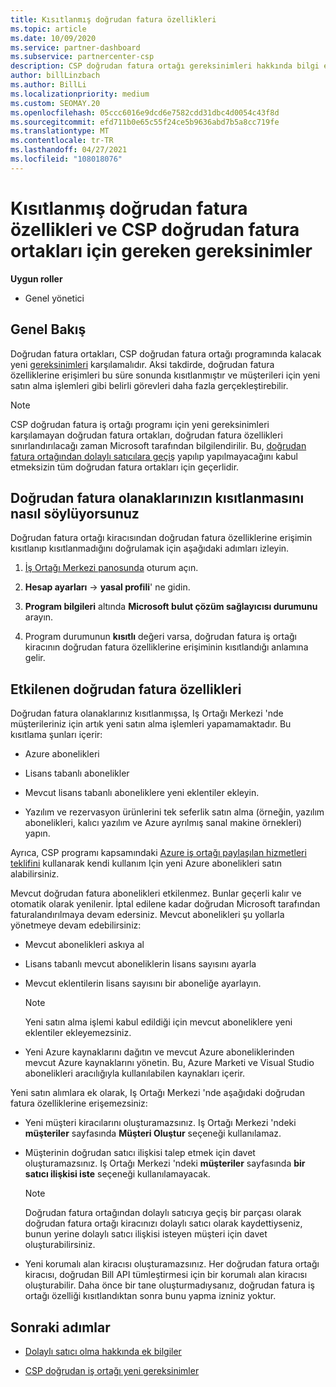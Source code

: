 ```yaml
---
title: Kısıtlanmış doğrudan fatura özellikleri
ms.topic: article
ms.date: 10/09/2020
ms.service: partner-dashboard
ms.subservice: partnercenter-csp
description: CSP doğrudan fatura ortağı gereksinimleri hakkında bilgi edinin ve yeteneklerin kısıtlanmasını önlemek için ne yapmanız gerektiğini öğrenin. Olanaklarınızın kısıtlanıp kısıtlanmayacağını öğrenin.
author: billLinzbach
ms.author: BillLi
ms.localizationpriority: medium
ms.custom: SEOMAY.20
ms.openlocfilehash: 05ccc6016e9dcd6e7582cdd31dbc4d0054c43f8d
ms.sourcegitcommit: efd711b0e65c55f24ce5b9636abd7b5a8cc719fe
ms.translationtype: MT
ms.contentlocale: tr-TR
ms.lasthandoff: 04/27/2021
ms.locfileid: "108018076"
---
```

# <a name="restricted-direct-bill-capabilities-and-the-requirements-needed-for-csp-direct-bill-partners"></a>Kısıtlanmış doğrudan fatura özellikleri ve CSP doğrudan fatura ortakları için gereken gereksinimler

**Uygun roller**

- Genel yönetici

## <a name="overview"></a>Genel Bakış

Doğrudan fatura ortakları, CSP doğrudan fatura ortağı programında kalacak yeni [gereksinimleri](direct-partner-new-requirements.md) karşılamalıdır. Aksi takdirde, doğrudan fatura özelliklerine erişimleri bu süre sonunda kısıtlanmıştır ve müşterileri için yeni satın alma işlemleri gibi belirli görevleri daha fazla gerçekleştirebilir.

> [!Note]
> CSP doğrudan fatura iş ortağı programı için yeni gereksinimleri karşılamayan doğrudan fatura ortakları, doğrudan fatura özellikleri sınırlandırılacağı zaman Microsoft tarafından bilgilendirilir. Bu, [doğrudan fatura ortağından dolaylı satıcılara geçiş](transition-direct-to-indirect.md) yapılıp yapılmayacağını kabul etmeksizin tüm doğrudan fatura ortakları için geçerlidir.  

## <a name="how-to-tell-if-your-direct-bill-capabilities-has-been-restricted"></a>Doğrudan fatura olanaklarınızın kısıtlanmasını nasıl söylüyorsunuz

Doğrudan fatura ortağı kiracısından doğrudan fatura özelliklerine erişimin kısıtlanıp kısıtlanmadığını doğrulamak için aşağıdaki adımları izleyin.

1. [İş Ortağı Merkezi panosunda](https://partner.microsoft.com/dashboard) oturum açın.

2. **Hesap ayarları**  ->  **yasal profili**' ne gidin.

3. **Program bilgileri** altında **Microsoft bulut çözüm sağlayıcısı durumunu** arayın.

4. Program durumunun **kısıtlı** değeri varsa, doğrudan fatura iş ortağı kiracının doğrudan fatura özelliklerine erişiminin kısıtlandığı anlamına gelir.

## <a name="affected-direct-bill-capabilities"></a>Etkilenen doğrudan fatura özellikleri

Doğrudan fatura olanaklarınız kısıtlanmışsa, Iş Ortağı Merkezi 'nde müşterileriniz için artık yeni satın alma işlemleri yapamamaktadır. Bu kısıtlama şunları içerir:

- Azure abonelikleri

- Lisans tabanlı abonelikler

- Mevcut lisans tabanlı aboneliklere yeni eklentiler ekleyin.

- Yazılım ve rezervasyon ürünlerini tek seferlik satın alma (örneğin, yazılım abonelikleri, kalıcı yazılım ve Azure ayrılmış sanal makine örnekleri) yapın.

Ayrıca, CSP programı kapsamındaki [Azure iş ortağı paylaşılan hizmetleri teklifini](shared-services.md) kullanarak kendi kullanım Için yeni Azure abonelikleri satın alabilirsiniz.

Mevcut doğrudan fatura abonelikleri etkilenmez. Bunlar geçerli kalır ve otomatik olarak yenilenir. İptal edilene kadar doğrudan Microsoft tarafından faturalandırılmaya devam edersiniz. Mevcut abonelikleri şu yollarla yönetmeye devam edebilirsiniz:

- Mevcut abonelikleri askıya al

- Lisans tabanlı mevcut aboneliklerin lisans sayısını ayarla

- Mevcut eklentilerin lisans sayısını bir aboneliğe ayarlayın. 

    >[!Note]
    >Yeni satın alma işlemi kabul edildiği için mevcut aboneliklere yeni eklentiler ekleyemezsiniz.

- Yeni Azure kaynaklarını dağıtın ve mevcut Azure aboneliklerinden mevcut Azure kaynaklarını yönetin. Bu, Azure Marketi ve Visual Studio abonelikleri aracılığıyla kullanılabilen kaynakları içerir.

Yeni satın alımlara ek olarak, Iş Ortağı Merkezi 'nde aşağıdaki doğrudan fatura özelliklerine erişemezsiniz:

- Yeni müşteri kiracılarını oluşturamazsınız. Iş Ortağı Merkezi 'ndeki **müşteriler** sayfasında **Müşteri Oluştur** seçeneği kullanılamaz.

- Müşterinin doğrudan satıcı ilişkisi talep etmek için davet oluşturamazsınız. Iş Ortağı Merkezi 'ndeki **müşteriler** sayfasında **bir satıcı ilişkisi iste** seçeneği kullanılamayacak.

    >[!NOTE]
    >Doğrudan fatura ortağından dolaylı satıcıya geçiş bir parçası olarak doğrudan fatura ortağı kiracınızı dolaylı satıcı olarak kaydettiyseniz, bunun yerine dolaylı satıcı ilişkisi isteyen müşteri için davet oluşturabilirsiniz.

- Yeni korumalı alan kiracısı oluşturamazsınız. Her doğrudan fatura ortağı kiracısı, doğrudan Bill API tümleştirmesi için bir korumalı alan kiracısı oluşturabilir. Daha önce bir tane oluşturmadıysanız, doğrudan fatura iş ortağı özelliği kısıtlandıktan sonra bunu yapma izniniz yoktur.  

## <a name="next-steps"></a>Sonraki adımlar

- [Dolaylı satıcı olma hakkında ek bilgiler](https://assetsprod.microsoft.com/csp-directbill-to-indirect-transition.pdf)

- [CSP doğrudan iş ortağı yeni gereksinimler](direct-partner-new-requirements.md)
